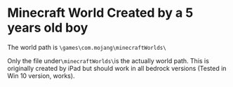 # Minecraft World Created by a 5 years old boy

The world path is ``\games\com.mojang\minecraftWorlds\``

Only the file under``\minecraftWorlds\``is the actually world path. This is originally created by iPad but should work in all bedrock versions (Tested in Win 10 version, works). 